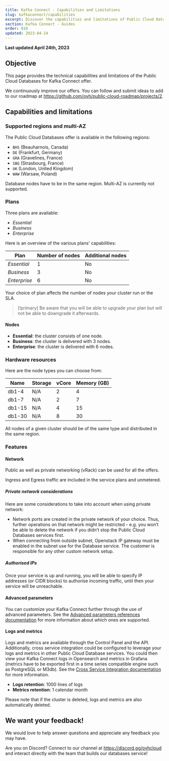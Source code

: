 ```yaml
---
title: Kafka Connect - Capabilities and Limitations
slug: kafkaconnect/capabilities
excerpt: Discover the capabilities and limitations of Public Cloud Databases for Kafka Connect
section: Kafka Connect - Guides
order: 010
updated: 2023-04-24
---
```


**Last updated April 24th, 2023**

## Objective

This page provides the technical capabilities and limitations of the Public Cloud Databases for Kafka Connect offer.

We continuously improve our offers. You can follow and submit ideas to add to our roadmap at <https://github.com/ovh/public-cloud-roadmap/projects/2>.

## Capabilities and limitations

### Supported regions and multi-AZ

The Public Cloud Databases offer is available in the following regions:

- `BHS` (Beauharnois, Canada)
- `DE` (Frankfurt, Germany)
- `GRA` (Gravelines, France)
- `SBG` (Strasbourg, France)
- `UK` (London, United Kingdom)
- `WAW` (Warsaw, Poland)

Database nodes have to be in the same region. Multi-AZ is currently not supported.

### Plans

Three plans are available:

- *Essential*
- *Business*
- *Enterprise*

Here is an overview of the various plans' capabilities:

| Plan         | Number of nodes | Additional nodes |
| ------------ | --------------- | ---------------- |
| *Essential*  | 1               | No               |
| *Business*   | 3               | No               |
| *Enterprise* | 6               | No               |

Your choice of plan affects the number of nodes your cluster run or the SLA.

> [!primary]
> Be aware that you will be able to upgrade your plan but will not be able to downgrade it afterwards.

#### Nodes

- **Essential**: the cluster consists of one node.
- **Business**: the cluster is delivered with 3 nodes.
- **Enterprise**: the cluster is delivered with 6 nodes.

### Hardware resources

Here are the node types you can choose from:

| Name    | Storage | vCore | Memory (GB) |
| ------- | ------- | ----- | ----------- |
| db1-4   | N/A     | 2     | 4           |
| db1-7   | N/A     | 2     | 7           |
| db1-15  | N/A     | 4     | 15          |
| db1-30  | N/A     | 8     | 30          |

All nodes of a given cluster should be of the same type and distributed in the same region.

### Features

#### Network
Public as well as private networking (vRack) can be used for all the offers.

Ingress and Egress traffic are included in the service plans and unmetered.

##### Private network considerations
Here are some considerations to take into account when using private network:

- Network ports are created in the private network of your choice. Thus, further operations on that network might be restricted - e.g. you won’t be able to delete the network if you didn’t stop the Public Cloud Databases services first.
- When connecting from outside subnet, Openstack IP gateway must be enabled in the subnet use for the Database service. The customer is responsible for any other custom network setup.

##### Authorised IPs

Once your service is up and running, you will be able to specify IP addresses (or CIDR blocks) to authorise incoming traffic, until then your service will be unreachable.

#### Advanced parameters

You can customize your Kafka Connect further through the use of advanced parameters. See the [Advanced parameters references documentation](https://help.ovhcloud.com/csm/en-gb-public-cloud-databases-kafkaconnect-advanced-parameters-references?id=kb_article_view&sysparm_article=KB0054668) for more information about which ones are supported.

#### Logs and metrics

Logs and metrics are available through the Control Panel and the API. Additionally, cross service integration could be configured to leverage your logs and metrics in other Public Cloud Database services. You could then view your Kafka Connect logs in Opensearch and metrics in Grafana (metrics have to be exported first in a time series compatible engine such as PostgreSQL or M3db). See the [Cross Service Integration documentation](https://docs.ovh.com/ie/en/publiccloud/databases/cross-service-integration/) for more information.

- **Logs retention**: 1000 lines of logs
- **Metrics retention**: 1 calendar month

Please note that if the cluster is deleted, logs and metrics are also automatically deleted.

## We want your feedback!

We would love to help answer questions and appreciate any feedback you may have.

Are you on Discord? Connect to our channel at <https://discord.gg/ovhcloud> and interact directly with the team that builds our databases service!
